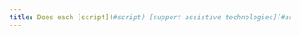 ```yaml
---
title: Does each [script](#script) [support assistive technologies](#assistive-technology-compatible), if necessary?
---
```

